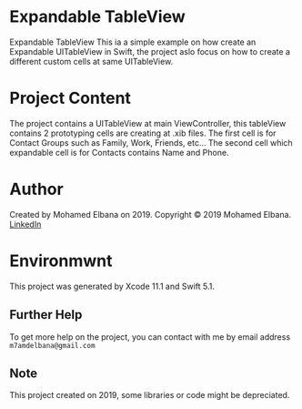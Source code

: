 # Expandable TableView

Expandable TableView
This ia a simple example on how create an Expandable UITableView in Swift, the project aslo focus on how to create a different custom cells at same UITableView.


# Project Content

The project contains a UITableView at main ViewController, this tableView contains 2 prototyping cells are creating at .xib files.
The first cell is for Contact Groups such as Family, Work, Friends, etc...
The second cell which expandable cell is for Contacts contains Name and Phone.


# Author

Created by Mohamed Elbana on 2019.
Copyright © 2019 Mohamed Elbana.
[LinkedIn](https://www.linkedin.com/in/mohamed-elbana-a5a214ab)


# Environmwnt

This project was generated by Xcode 11.1 and Swift 5.1.

## Further Help

To get more help on the project, you can contact with me by email address `m7amdelbana@gmail.com`

## Note

This project created on 2019, some libraries or code might be depreciated.
